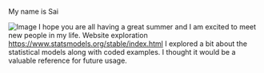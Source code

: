 My name is Sai


![Image](https://www.digitalmomblog.com/wp-content/uploads/2021/06/happy-summer-meme-960x640.jpeg.webp)
I hope you are all having a great summer and I am excited to meet new people in my life.
Website exploration
https://www.statsmodels.org/stable/index.html I explored a bit about the statistical models along with coded examples. I thought it would be a valuable reference for future usage.
